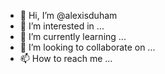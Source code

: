 - 👋 Hi, I’m @alexisduham
- 👀 I’m interested in ...
- 🌱 I’m currently learning ...
- 💞️ I’m looking to collaborate on ...
- 📫 How to reach me ...

<!---
alexisduham/alexisduham is a ✨ special ✨ repository because its `README.md` (this file) appears on your GitHub profile.
You can click the Preview link to take a look at your changes.
--->
